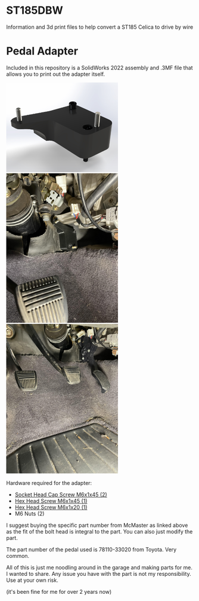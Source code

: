 # ST185DBW
Information and 3d print files to help convert a ST185 Celica to drive by wire

# Pedal Adapter
Included in this repository is a SolidWorks 2022 assembly and .3MF file that allows you to print out the adapter itself.


<img src="images/render.jpg" width="300">
<img src="images/installed.jpg" width="300">
<img src="images/installedwithpedal.jpg" width="300">

Hardware required for the adapter:
- [Socket Head Cap Screw M6x1x45 (2)](https://www.mcmaster.com/91290A204)
- [Hex Head Screw M6x1x45 (1)](https://www.mcmaster.com/95327A531)
- [Hex Head Screw M6x1x20 (1)](https://www.mcmaster.com/90854A135)
- M6 Nuts (2)

I suggest buying the specific part number from McMaster as linked above as the fit of the bolt head is integral to the part. You can also just modify the part.

The part number of the pedal used is 78110-33020 from Toyota. Very common.

All of this is just me noodling around in the garage and making parts for me. I wanted to share. Any issue you have with the part is not my responsibility. Use at your own risk.

(it's been fine for me for over 2 years now)